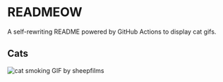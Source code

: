 # READMEOW

A self-rewriting README powered by GitHub Actions to display cat gifs.

## Cats

![cat smoking GIF by sheepfilms](https://media3.giphy.com/media/l0ExdMHUDKteztyfe/200.gif?cid=9acd02damkh65r767hqj84zbptue32p92xvgtu80c0v64wvy&ep=v1_gifs_search&rid=200.gif&ct=g)
